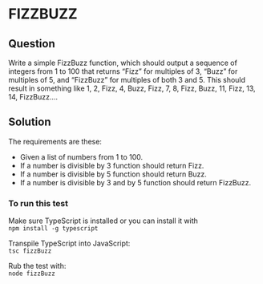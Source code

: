 # FIZZBUZZ
## Question 
Write a simple FizzBuzz function, which should output a sequence of integers from 1 to 100 that returns “Fizz” for multiples of 3,  “Buzz” for multiples of 5, and “FizzBuzz” for multiples of both 3 and 5. This should result in something like 1, 2, Fizz, 4, Buzz, Fizz, 7, 8, Fizz, Buzz, 11, Fizz, 13, 14, FizzBuzz….

## Solution
The requirements are these:

* Given a list of numbers from 1 to 100.
* If a number is divisible by 3 function should return Fizz.
* If a number is divisible by 5 function should return Buzz.
* If a number is divisible by 3 and by 5 function should return FizzBuzz.

### To run this test
Make sure TypeScript is installed or you can install it with \
`npm install -g typescript`

Transpile TypeScript into JavaScript:\
`tsc fizzBuzz`

Rub the test with: \
`node fizzBuzz`